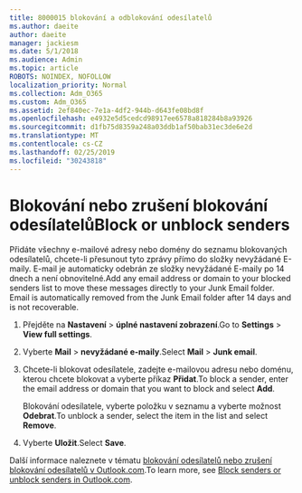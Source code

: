 ```yaml
---
title: 8000015 blokování a odblokování odesílatelů
ms.author: daeite
author: daeite
manager: jackiesm
ms.date: 5/1/2018
ms.audience: Admin
ms.topic: article
ROBOTS: NOINDEX, NOFOLLOW
localization_priority: Normal
ms.collection: Adm_O365
ms.custom: Adm_O365
ms.assetid: 2ef840ec-7e1a-4df2-944b-d643fe08bd8f
ms.openlocfilehash: e4932e5d5cedcd98917ee6578a818284b8a93926
ms.sourcegitcommit: d1fb75d8359a248a03ddb1af50bab31ec3de6e2d
ms.translationtype: MT
ms.contentlocale: cs-CZ
ms.lasthandoff: 02/25/2019
ms.locfileid: "30243818"
---
```

# <a name="block-or-unblock-senders"></a><span data-ttu-id="637b1-102">Blokování nebo zrušení blokování odesílatelů</span><span class="sxs-lookup"><span data-stu-id="637b1-102">Block or unblock senders</span></span>

<span data-ttu-id="637b1-p101">Přidáte všechny e-mailové adresy nebo domény do seznamu blokovaných odesílatelů, chcete-li přesunout tyto zprávy přímo do složky nevyžádané E-maily. E-mail je automaticky odebrán ze složky nevyžádané E-maily po 14 dnech a není obnovitelné.</span><span class="sxs-lookup"><span data-stu-id="637b1-p101">Add any email address or domain to your blocked senders list to move these messages directly to your Junk Email folder. Email is automatically removed from the Junk Email folder after 14 days and is not recoverable.</span></span>
  
1. <span data-ttu-id="637b1-105">Přejděte na **Nastavení** \> **úplné nastavení zobrazení**.</span><span class="sxs-lookup"><span data-stu-id="637b1-105">Go to **Settings** \> **View full settings**.</span></span> 
    
2. <span data-ttu-id="637b1-106">Vyberte **Mail** \> **nevyžádané e-maily**.</span><span class="sxs-lookup"><span data-stu-id="637b1-106">Select **Mail** \> **Junk email**.</span></span> 
    
3. <span data-ttu-id="637b1-107">Chcete-li blokovat odesílatele, zadejte e-mailovou adresu nebo doménu, kterou chcete blokovat a vyberte příkaz **Přidat**.</span><span class="sxs-lookup"><span data-stu-id="637b1-107">To block a sender, enter the email address or domain that you want to block and select **Add**.</span></span> 
    
    <span data-ttu-id="637b1-108">Blokování odesílatele, vyberte položku v seznamu a vyberte možnost **Odebrat**.</span><span class="sxs-lookup"><span data-stu-id="637b1-108">To unblock a sender, select the item in the list and select **Remove**.</span></span>
    
4. <span data-ttu-id="637b1-109">Vyberte **Uložit**.</span><span class="sxs-lookup"><span data-stu-id="637b1-109">Select **Save**.</span></span> 
    
<span data-ttu-id="637b1-110">Další informace naleznete v tématu [blokování odesílatelů nebo zrušení blokování odesílatelů v Outlook.com](https://go.microsoft.com/fwlink/p/?linkid=873133).</span><span class="sxs-lookup"><span data-stu-id="637b1-110">To learn more, see [Block senders or unblock senders in Outlook.com](https://go.microsoft.com/fwlink/p/?linkid=873133).</span></span>
  

